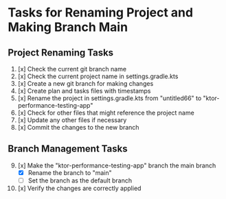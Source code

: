 # Tasks for Renaming Project and Making Branch Main

## Project Renaming Tasks
1. [x] Check the current git branch name
2. [x] Check the current project name in settings.gradle.kts
3. [x] Create a new git branch for making changes
4. [x] Create plan and tasks files with timestamps
5. [x] Rename the project in settings.gradle.kts from "untitled66" to "ktor-performance-testing-app"
6. [x] Check for other files that might reference the project name
7. [x] Update any other files if necessary
8. [x] Commit the changes to the new branch

## Branch Management Tasks
9. [x] Make the "ktor-performance-testing-app" branch the main branch
   - [x] Rename the branch to "main"
   - [ ] Set the branch as the default branch
10. [x] Verify the changes are correctly applied
